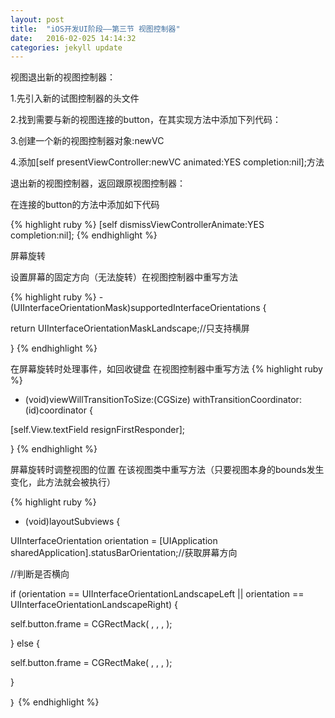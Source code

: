 ```yaml
---
layout: post
title:  "iOS开发UI阶段——第三节 视图控制器"
date:   2016-02-025 14:14:32
categories: jekyll update
---
```

视图退出新的视图控制器：

1.先引入新的试图控制器的头文件

2.找到需要与新的视图连接的button，在其实现方法中添加下列代码：

3.创建一个新的视图控制器对象:newVC

4.添加[self presentViewController:newVC animated:YES completion:nil];方法

退出新的视图控制器，返回跟原视图控制器：

在连接的button的方法中添加如下代码

{% highlight ruby %}
[self dismissViewControllerAnimate:YES completion:nil];
{% endhighlight %}

屏幕旋转

设置屏幕的固定方向（无法旋转）在视图控制器中重写方法

{% highlight ruby %}
-(UIInterfaceOrientationMask)supportedInterfaceOrientations {

return UIInterfaceOrientationMaskLandscape;//只支持横屏

}
{% endhighlight %}

在屏幕旋转时处理事件，如回收键盘  在视图控制器中重写方法
{% highlight ruby %}
- (void)viewWillTransitionToSize:(CGSize) withTransitionCoordinator:(id)coordinator {

[self.View.textField resignFirstResponder];

}
{% endhighlight %}

屏幕旋转时调整视图的位置 在该视图类中重写方法（只要视图本身的bounds发生变化，此方法就会被执行）

{% highlight ruby %}
- (void)layoutSubviews {

UIInterfaceOrientation orientation = [UIApplication sharedApplication].statusBarOrientation;//获取屏幕方向

//判断是否横向

if (orientation == UIInterfaceOrientationLandscapeLeft || orientation == UIInterfaceOrientationLandscapeRight) {

self.button.frame = CGRectMack(  ,  ,  ,  );

}  else {

self.button.frame = CGRectMake(  ,  ,  ,  );

}

｝
{% endhighlight %}

